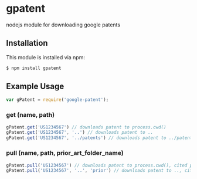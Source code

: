 # gpatent

nodejs module for downloading google patents

## Installation

This module is installed via npm:

``` bash
$ npm install gpatent
```

## Example Usage

``` js
var gPatent = require('google-patent');
```

### get (name, path)

``` js
gPatent.get('US1234567') // downloads patent to process.cwd()
gPatent.get('US1234567', '..') // downloads patent to ..
gPatent.get('US1234567', '../patents') // downloads patent to ../patents
```

### pull (name, path, prior_art_folder_name)

``` js
gPatent.pull('US1234567') // downloads patent to process.cwd(), cited patents to prior_art_patents
gPatent.pull('US1234567', '..', 'prior') // downloads patent to .., cited patents to ../prior
```
